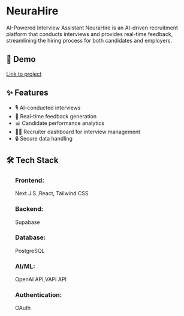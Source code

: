 <h1>NeuraHire</h1> <p>AI-Powered Interview Assistant
NeuraHire is an AI-driven recruitment platform that conducts interviews and provides real-time feedback, streamlining the hiring process for both candidates and employers.
</p>
<h2>  🚀 Demo </h2> 
<a href="https://neurahire.vercel.app/">Link to project</a>
<h2>✨ Features</h2> 
<ul>
<li>🎙️ AI-conducted interviews</li>

<li> 📄 Real-time feedback generation</li>
<li>📊 Candidate performance analytics</li>
<li>🧑‍💼 Recruiter dashboard for interview management</li>

<li>🔒 Secure data handling</li>
</ul>
<h2>🛠️ Tech Stack</h2>
<ul>
<h3>Frontend:</h3> Next J.S.,React, Tailwind CSS

<h3>Backend:</h3> Supabase

<h3>Database:</h3> PostgreSQL

<h3>AI/ML:</h3> OpenAI API,VAPI API 

<h3>Authentication:</h3>  OAuth
</ul>
